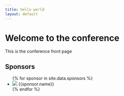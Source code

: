 ```yaml
---
title: hello world
layout: default
---
```


# Welcome to the conference

This is the conference front page

## Sponsors
<ul class="sponsors">
{% for sponsor in site.data.sponsors %}
	<li><img src="assets/images/{{sponsor.logo}}"> {{sponsor.name}}</li>
{% endfor %}
</ul>